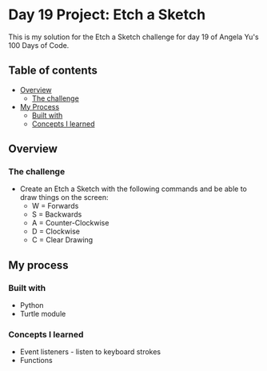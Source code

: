 # Day 19 Project: Etch a Sketch

This is my solution for the Etch a Sketch challenge for day 19 of Angela Yu's 100 Days of Code. 

## Table of contents

- [Overview](#overview)
  - [The challenge](#the-challenge)
- [My Process](#overview)
  - [Built with](#built-with)
  - [Concepts I learned](#what-i-learned)

## Overview

### The challenge

- Create an Etch a Sketch with the following commands and be able to draw things on the screen:
  - W = Forwards
  - S = Backwards
  - A = Counter-Clockwise
  - D = Clockwise
  - C = Clear Drawing

## My process

### Built with

- Python
- Turtle module

### Concepts I learned

- Event listeners - listen to keyboard strokes
- Functions

